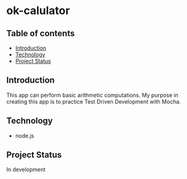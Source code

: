 # ok-calulator

## Table of contents
- [Introduction](#introduction)
- [Technology](#technology)
- [Project Status](#project-status)

## Introduction
This app can perform basic arithmetic computations. My purpose in creating this app is to practice Test Driven Development with Mocha.

## Technology
- node.js

## Project Status
In development